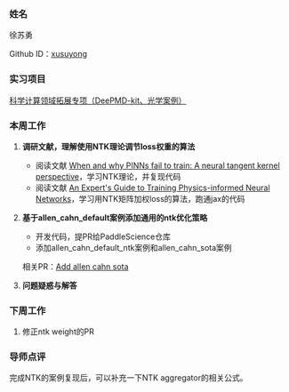 ### 姓名

徐苏勇

Github ID：[xusuyong](https://github.com/xusuyong)

### 实习项目

[科学计算领域拓展专项（DeePMD-kit、光学案例）](https://github.com/PaddlePaddle/community/blob/master/hackathon/hackathon_6th/%E3%80%90Hackathon%206th%E3%80%91%E9%A3%9E%E6%A1%A8%E6%8A%A4%E8%88%AA%E8%AE%A1%E5%88%92%E9%9B%86%E8%AE%AD%E8%90%A5%E9%A1%B9%E7%9B%AE%E5%90%88%E9%9B%86.md#%E9%A1%B9%E7%9B%AE%E5%8D%81%E4%BA%8C%E7%A7%91%E5%AD%A6%E8%AE%A1%E7%AE%97%E9%A2%86%E5%9F%9F%E6%8B%93%E5%B1%95%E4%B8%93%E9%A1%B9deepmd-kit%E5%85%89%E5%AD%A6%E6%A1%88%E4%BE%8B)

### 本周工作

1. **调研文献，理解使用NTK理论调节loss权重的算法**

	* 阅读文献 [When and why PINNs fail to train: A neural tangent kernel perspective](https://doi.org/10.1016/j.jcp.2021.110768)，学习NTK理论，并复现代码
	* 阅读文献 [An Expert's Guide to Training Physics-informed Neural Networks](https://arxiv.org/abs/2308.08468)，学习用NTK矩阵加权loss的算法，跑通jax的代码


1. **基于allen_cahn_default案例添加通用的ntk优化策略**

	* 开发代码，提PR给PaddleScience仓库
	* 添加allen_cahn_default_ntk案例和allen_cahn_sota案例
	
   相关PR：[Add allen cahn sota](https://github.com/PaddlePaddle/PaddleScience/pull/879)

3. **问题疑惑与解答**


### 下周工作

1. 修正ntk weight的PR

### 导师点评

完成NTK的案例复现后，可以补充一下NTK aggregator的相关公式。
